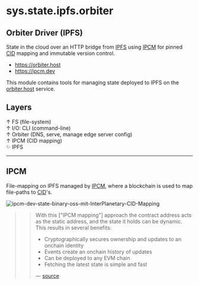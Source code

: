 # sys.state.ipfs.orbiter

## Orbiter Driver (IPFS)
State in the cloud over an HTTP bridge from [IPFS](https://ipfs.tech) using [IPCM](https://ipcm.dev) for pinned [CID](https://docs.ipfs.tech/concepts/content-addressing/) mapping and immutable version control.

- https://orbiter.host
- https://ipcm.dev

This module contains tools for managing state deployed to IPFS on the [orbiter.host](https://orbiter.host) service.

## Layers

 ↑  FS (file-system)  
 ↑  I/O: CLI (command-line)  
 ↑  Orbiter (DNS, serve, manage edge server config)  
 ↑  IPCM (CID mapping)  
✨  IPFS  

---

## IPCM
File-mapping on IPFS managed by [IPCM](https://ipcm.dev), where a blockchain is used to map file-paths to [CID](https://docs.ipfs.tech/concepts/content-addressing/)'s.

![ipcm-dev-state-binary-oss-mit-InterPlanetary-CID-Mapping](https://github.com/user-attachments/assets/2dae3f1a-6ab1-483f-9e0c-934aac5ca8b6)


>> With this ["IPCM mapping"] approach the contract address acts as the static address, and the state it holds can be dynamic.  
>> This results in several benefits:
>>
>> - Cryptographically secures ownership and updates to an onchain identity
>> - Events create an onchain history of updates
>> - Can be deployed to any EVM chain
>> - Fetching the latest state is simple and fast
>>
>> — [source](https://ipcm.dev)
